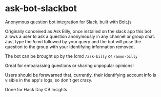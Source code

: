 # ask-bot-slackbot
Anonymous question bot integration for Slack, built with Bolt.js

Originally conceived as Ask Billy, once installed on the slack app this bot allows a user to ask a question anonymously in any channel or group chat. Just type the !cmd followed by your query and the bot will pose the question to the group with your identifying information removed.

The bot can be brought up by the !cmd `/ask-billy` or `/anon-billy`

Great for embarassing questions or sharing unpopular opinions! 

Users should be forewarned that, currently, their identifying account info is visible in the app's logs, so don't get crazy.

Done for Hack Day CB Insights
